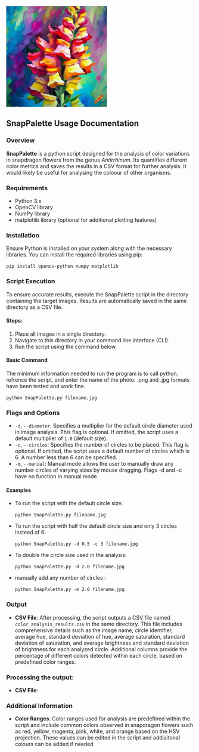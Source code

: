 <img src="craiyon_150823_vibrant_oil_painting_art_of_a_snapdragon_flower_in_a_rainbow_of_colours.png" height="270pt" align="bottom">

## SnapPalette Usage Documentation

### Overview
**SnapPalette** is a python script designed for the analysis of color variations in snapdragon flowers from the genus *Antirrhinum*. Its quantifies different color metrics and saves the results in a CSV format for further analysis. It would likely be useful for analysing the coloour of other organisms. 

### Requirements
- Python 3.x
- OpenCV library
- NumPy library
- matplotlib library (optional for additional plotting features)

### Installation
Ensure Python is installed on your system along with the necessary libraries. You can install the required libraries using pip:

    pip install opencv-python numpy matplotlib

### Script Execution
To ensure accurate results, execute the SnapPalette script in the directory containing the target images. Results are automatically saved in the same directory as a CSV file.

#### Steps:
1. Place all images in a single directory.
2. Navigate to this directory in your command line interface (CLI).
3. Run the script using the command below.

#### Basic Command
The minimum information needed to run the program is to call python, refrence the script, and enter the name of the photo. .png and .jpg formats have been tested and work fine.

    python SnapPalette.py filename.jpg 

### Flags and Options
- `-d`, `--diameter`: Specifies a multiplier for the default circle diameter used in image analysis. This flag is optional. If omitted, the script uses a default multiplier of `1.0` (default size).
- `-c`, `--circles`: Specifies the number of circles to be placed. This flag is optional. If omitted, the script uses a default number of circles which is 6. A number less than 6 can be specified.
- `-m`, `--manual`: Manual mode allows the user to manually draw any number circles of varying sizes by mouse dragging. Flags -d and -c have no function in manual mode. 
#### Examples
- To run the script with the default circle size:

      python SnapPalette.py filename.jpg

- To run the script with half the default circle size and only 3 circles instead of 6:

      python SnapPalette.py -d 0.5 -c 3 filename.jpg 

- To double the circle size used in the analysis:

      python SnapPalette.py -d 2.0 filename.jpg

- manually add any number of circles :

      python SnapPalette.py -m 2.0 filename.jpg

### Output
- **CSV File**: After processing, the script outputs a CSV file named `color_analysis_results.csv` in the same directory. This file includes comprehensive details such as the image name, circle identifier, average hue, standard deviation of hue, average saturation, standard deviation of saturation, and average brightness and standard deviation of brightness for each analyzed circle. Additional columns provide the percentage of different colors detected within each circle, based on predefined color ranges.

### Processing the output:
- **CSV File**:

### Additional Information
- **Color Ranges**: Color ranges used for analysis are predefined within the script and include common colors observed in snapdragon flowers such as red, yellow, magenta, pink, white, and orange based on the HSV projection. These values can be edited in the script and addiaitonal colours can be added if needed

